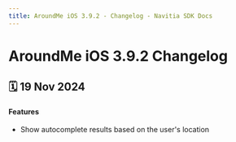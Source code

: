 ```yaml
---
title: AroundMe iOS 3.9.2 - Changelog - Navitia SDK Docs
---
```


# AroundMe iOS 3.9.2 Changelog

<h2>🗓 19 Nov 2024</h2>

#### Features
- Show autocomplete results based on the user's location